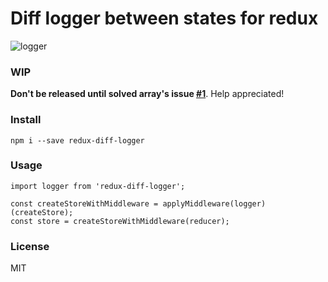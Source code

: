 # Diff logger between states for redux

![logger](http://i.imgur.com/SR5jsdm.png?1)

### WIP
**Don't be released until solved array's issue [#1](https://github.com/fcomb/redux-diff-logger/issues/1)**. Help appreciated!

### Install
`npm i --save redux-diff-logger`

### Usage
```
import logger from 'redux-diff-logger';

const createStoreWithMiddleware = applyMiddleware(logger)(createStore);
const store = createStoreWithMiddleware(reducer);
```

### License
MIT
